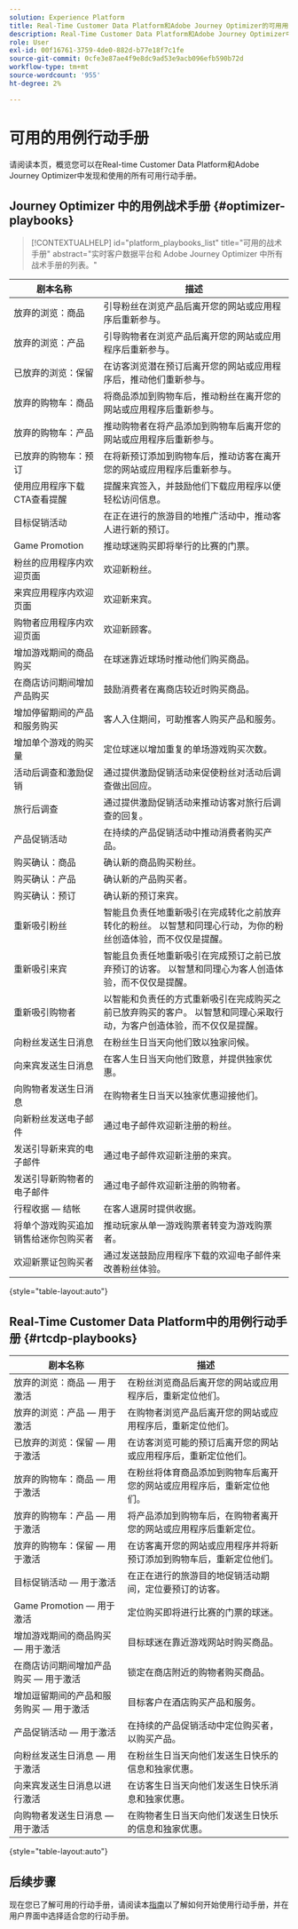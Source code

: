 ```yaml
---
solution: Experience Platform
title: Real-Time Customer Data Platform和Adobe Journey Optimizer的可用用例行动手册。
description: Real-Time Customer Data Platform和Adobe Journey Optimizer中的所有行动手册列表。
role: User
exl-id: 00f16761-3759-4de0-882d-b77e18f7c1fe
source-git-commit: 0cfe3e87ae4f9e8dc9ad53e9acb096efb590b72d
workflow-type: tm+mt
source-wordcount: '955'
ht-degree: 2%

---
```


# 可用的用例行动手册

请阅读本页，概览您可以在Real-time Customer Data Platform和Adobe Journey Optimizer中发现和使用的所有可用行动手册。

## Journey Optimizer 中的用例战术手册 {#optimizer-playbooks}

>[!CONTEXTUALHELP]
>id="platform_playbooks_list"
>title="可用的战术手册"
>abstract="实时客户数据平台和 Adobe Journey Optimizer 中所有战术手册的列表。"

| 剧本名称 | 描述 |
| ------------- |  ----------- |
| 放弃的浏览：商品 | 引导粉丝在浏览产品后离开您的网站或应用程序后重新参与。 |
| 放弃的浏览：产品 | 引导购物者在浏览产品后离开您的网站或应用程序后重新参与。 |
| 已放弃的浏览：保留 | 在访客浏览潜在预订后离开您的网站或应用程序后，推动他们重新参与。 |
| 放弃的购物车：商品 | 将商品添加到购物车后，推动粉丝在离开您的网站或应用程序后重新参与。 |
| 放弃的购物车：产品 | 推动购物者在将产品添加到购物车后离开您的网站或应用程序后重新参与。 |
| 已放弃的购物车：预订 | 在将新预订添加到购物车后，推动访客在离开您的网站或应用程序后重新参与。 |
| 使用应用程序下载CTA查看提醒 | 提醒来宾签入，并鼓励他们下载应用程序以便轻松访问信息。 |
| 目标促销活动 | 在正在进行的旅游目的地推广活动中，推动客人进行新的预订。 |
| Game Promotion | 推动球迷购买即将举行的比赛的门票。 |
| 粉丝的应用程序内欢迎页面 | 欢迎新粉丝。 |
| 来宾应用程序内欢迎页面 | 欢迎新来宾。 |
| 购物者应用程序内欢迎页面 | 欢迎新顾客。 |
| 增加游戏期间的商品购买 | 在球迷靠近球场时推动他们购买商品。 |
| 在商店访问期间增加产品购买 | 鼓励消费者在离商店较近时购买商品。 |
| 增加停留期间的产品和服务购买 | 客人入住期间，可助推客人购买产品和服务。 |
| 增加单个游戏的购买量 | 定位球迷以增加重复的单场游戏购买次数。 |
| 活动后调查和激励促销 | 通过提供激励促销活动来促使粉丝对活动后调查做出回应。 |
| 旅行后调查 | 通过提供激励促销活动来推动访客对旅行后调查的回复。 |
| 产品促销活动 | 在持续的产品促销活动中推动消费者购买产品。 |
| 购买确认：商品 | 确认新的商品购买粉丝。 |
| 购买确认：产品 | 确认新的产品购买者。 |
| 购买确认：预订 | 确认新的预订来宾。 |
| 重新吸引粉丝 | 智能且负责任地重新吸引在完成转化之前放弃转化的粉丝。 以智慧和同理心行动，为你的粉丝创造体验，而不仅仅是提醒。 |
| 重新吸引来宾 | 智能且负责任地重新吸引在完成预订之前已放弃预订的访客。 以智慧和同理心为客人创造体验，而不仅仅是提醒。 |
| 重新吸引购物者 | 以智能和负责任的方式重新吸引在完成购买之前已放弃购买的客户。 以智慧和同理心采取行动，为客户创造体验，而不仅仅是提醒。 |
| 向粉丝发送生日消息 | 在粉丝生日当天向他们致以独家问候。 |
| 向来宾发送生日消息 | 在客人生日当天向他们致意，并提供独家优惠。 |
| 向购物者发送生日消息 | 在购物者生日当天以独家优惠迎接他们。 |
| 向新粉丝发送电子邮件 | 通过电子邮件欢迎新注册的粉丝。 |
| 发送引导新来宾的电子邮件 | 通过电子邮件欢迎新注册的来宾。 |
| 发送引导新购物者的电子邮件 | 通过电子邮件欢迎新注册的购物者。 |
| 行程收据 — 结帐 | 在客人退房时提供收据。 |
| 将单个游戏购买追加销售给迷你包购买者 | 推动玩家从单一游戏购票者转变为游戏购票者。 |
| 欢迎新票证包购买者 | 通过发送鼓励应用程序下载的欢迎电子邮件来改善粉丝体验。 |

{style="table-layout:auto"}

## Real-Time Customer Data Platform中的用例行动手册 {#rtcdp-playbooks}

| 剧本名称 | 描述 |
| ------------- | ----------- |
| 放弃的浏览：商品 — 用于激活 | 在粉丝浏览商品后离开您的网站或应用程序后，重新定位他们。 |
| 放弃的浏览：产品 — 用于激活 | 在购物者浏览产品后离开您的网站或应用程序后，重新定位他们。 |
| 已放弃的浏览：保留 — 用于激活 | 在访客浏览可能的预订后离开您的网站或应用程序后，重新定位他们。 |
| 放弃的购物车：商品 — 用于激活 | 在粉丝将体育商品添加到购物车后离开您的网站或应用程序后，重新定位他们。 |
| 放弃的购物车：产品 — 用于激活 | 将产品添加到购物车后，在购物者离开您的网站或应用程序后重新定位。 |
| 放弃的购物车：保留 — 用于激活 | 在访客离开您的网站或应用程序并将新预订添加到购物车后，重新定位他们。 |
| 目标促销活动 — 用于激活 | 在正在进行的旅游目的地促销活动期间，定位要预订的访客。 |
| Game Promotion — 用于激活 | 定位购买即将进行比赛的门票的球迷。 |
| 增加游戏期间的商品购买 — 用于激活 | 目标球迷在靠近游戏网站时购买商品。 |
| 在商店访问期间增加产品购买 — 用于激活 | 锁定在商店附近的购物者购买商品。 |
| 增加逗留期间的产品和服务购买 — 用于激活 | 目标客户在酒店购买产品和服务。 |
| 产品促销活动 — 用于激活 | 在持续的产品促销活动中定位购买者，以购买产品。 |
| 向粉丝发送生日消息 — 用于激活 | 在粉丝生日当天向他们发送生日快乐的信息和独家优惠。 |
| 向来宾发送生日消息以进行激活 | 在访客生日当天向他们发送生日快乐消息和独家优惠。 |
| 向购物者发送生日消息 — 用于激活 | 在购物者生日当天向他们发送生日快乐的信息和独家优惠。 |

{style="table-layout:auto"}

## 后续步骤

现在您已了解可用的行动手册，请阅读本[指南](/help/use-case-playbooks/playbooks/choose.md)以了解如何开始使用行动手册，并在用户界面中选择适合您的行动手册。
